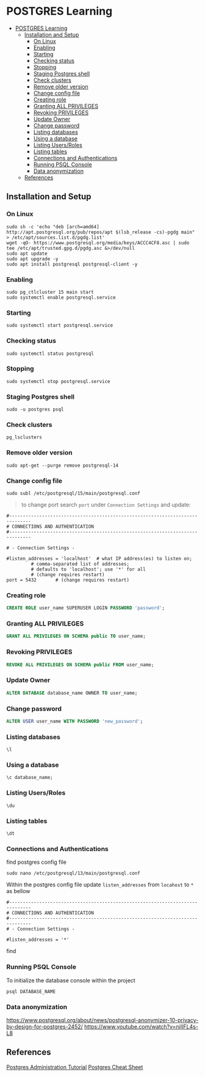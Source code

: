 # POSTGRES Learning

- [POSTGRES Learning](#postgres-learning)
  - [Installation and Setup](#installation-and-setup)
    - [On Linux](#on-linux)
    - [Enabling](#enabling)
    - [Starting](#starting)
    - [Checking status](#checking-status)
    - [Stopping](#stopping)
    - [Staging Postgres shell](#staging-postgres-shell)
    - [Check clusters](#check-clusters)
    - [Remove older version](#remove-older-version)
    - [Change config file](#change-config-file)
    - [Creating role](#creating-role)
    - [Granting ALL PRIVILEGES](#granting-all-privileges)
    - [Revoking PRIVILEGES](#revoking-privileges)
    - [Update Owner](#update-owner)
    - [Change password](#change-password)
    - [Listing databases](#listing-databases)
    - [Using a database](#using-a-database)
    - [Listing Users/Roles](#listing-usersroles)
    - [Listing tables](#listing-tables)
    - [Connections and Authentications](#connections-and-authentications)
    - [Running PSQL Console](#running-psql-console)
    - [Data anonymization](#data-anonymization)
  - [References](#references)

## Installation and Setup

### On Linux

```shell
sudo sh -c 'echo "deb [arch=amd64] http://apt.postgresql.org/pub/repos/apt $(lsb_release -cs)-pgdg main" > /etc/apt/sources.list.d/pgdg.list'
wget -qO- https://www.postgresql.org/media/keys/ACCC4CF8.asc | sudo tee /etc/apt/trusted.gpg.d/pgdg.asc &>/dev/null
sudo apt update
sudo apt upgrade -y
sudo apt install postgresql postgresql-client -y
```

### Enabling

```shell
sudo pg_ctlcluster 15 main start
sudo systemctl enable postgresql.service
```

### Starting

```shell
sudo systemctl start postgresql.service
```

### Checking status

```shell
sudo systemctl status postgresql
```

### Stopping

```shell
sudo systemctl stop postgresql.service
```

### Staging Postgres shell

```shell
sudo -u postgres psql
```

### Check clusters

```shell
pg_lsclusters
```

### Remove older version

```shell
sudo apt-get --purge remove postgresql-14
```

### Change config file

```shell
sudo subl /etc/postgresql/15/main/postgresql.conf
```

> to change port search `port` under `Connection Settings` and update:

```shell
#------------------------------------------------------------------------------
# CONNECTIONS AND AUTHENTICATION
#------------------------------------------------------------------------------

# - Connection Settings -

#listen_addresses = 'localhost'  # what IP address(es) to listen on;
         # comma-separated list of addresses;
         # defaults to 'localhost'; use '*' for all
         # (change requires restart)
port = 5432       # (change requires restart)
```

### Creating role

```sql
CREATE ROLE user_name SUPERUSER LOGIN PASSWORD 'password';
```

### Granting ALL PRIVILEGES

```sql
GRANT ALL PRIVILEGES ON SCHEMA public TO user_name;
```

### Revoking PRIVILEGES

```sql
REVOKE ALL PRIVILEGES ON SCHEMA public FROM user_name;
```

### Update Owner

```sql
ALTER DATABASE database_name OWNER TO user_name;
```

### Change password

```sql
ALTER USER user_name WITH PASSWORD 'new_password';
```

### Listing databases

```postgres
\l
```

### Using a database

```postgres
\c database_name;
```

### Listing Users/Roles

```postgres
\du
```

### Listing tables

```postgres
\dt
```

### Connections and Authentications

find postgres config file

```shell
sudo nano /etc/postgresql/13/main/postgresql.conf
```

Within the postgres config file update `listen_addresses` from `locahost` to `*` as bellow

```mono
#------------------------------------------------------------------------------
# CONNECTIONS AND AUTHENTICATION
#------------------------------------------------------------------------------
# - Connection Settings -

#listen_addresses = '*' 
```

find

### Running PSQL Console

To initialize the database console within the project

```shell
psql DATABASE_NAME
```

### Data anonymization

<https://www.postgresql.org/about/news/postgresql-anonymizer-10-privacy-by-design-for-postgres-2452/>
<https://www.youtube.com/watch?v=niIIFL4s-L8>

## References

[Postgres Administration Tutorial](<https://www.postgresqltutorial.com/postgresql-administration/>)
[Postgres Cheat Sheet](https://postgrescheatsheet.com/#/tables)
